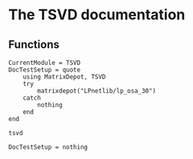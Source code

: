 # The TSVD documentation

## Functions
```@meta
CurrentModule = TSVD
DocTestSetup = quote
    using MatrixDepot, TSVD
    try
        matrixdepot("LPnetlib/lp_osa_30")
    catch
    	nothing
    end
end
```

```@docs
tsvd
```

```@meta
DocTestSetup = nothing
```
